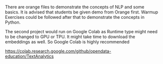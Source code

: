 There are orange files to demonstrate the concepts of NLP and some basics. It is advised that students be given demo from Orange first. 
Warmup Exercises could be followed after that to demonstrate the concepts in Python. 

The second project would run on Google Colab as Runtime type might need to be changed to GPU or TPU. 
It might take time to download the embeddings as well. So Google Colab is highly recommended

https://colab.research.google.com/github/opendata-education/TextAnalytics
